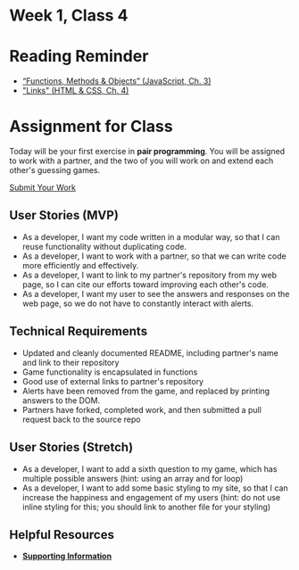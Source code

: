 # Week 1, Class 4

# Reading Reminder
* [“Functions, Methods & Objects” (JavaScript, Ch. 3)](https://canvas.instructure.com/courses/990777/assignments/4229976)
* ["Links" (HTML & CSS, Ch. 4)](https://canvas.instructure.com/courses/990777/assignments/4229975)

# Assignment for Class
Today will be your first exercise in **pair programming**. You will be assigned to work with a partner, and the two of you will work on and extend each other's guessing games.

[Submit Your Work](https://canvas.instructure.com/courses/990777/assignments/4230005)

## User Stories (MVP)
 - As a developer, I want my code written in a modular way, so that I can reuse functionality without duplicating code.
 - As a developer, I want to work with a partner, so that we can write code more efficiently and effectively.
 - As a developer, I want to link to my partner's repository from my web page, so I can cite our efforts toward improving each other's code.
 - As a developer, I want my user to see the answers and responses on the web page, so we do not have to constantly interact with alerts.

## Technical Requirements
 - Updated and cleanly documented README, including partner's name and link to their repository
 - Game functionality is encapsulated in functions
 - Good use of external links to partner's repository
 - Alerts have been removed from the game, and replaced by printing answers to the DOM.
 - Partners have forked, completed work, and then submitted a pull request back to the source repo

## User Stories (Stretch)
- As a developer, I want to add a sixth question to my game, which has multiple possible answers (hint: using an array and for loop)
- As a developer, I want to add some basic styling to my site, so that I can increase the happiness and engagement of my users (hint: do not use inline styling for this; you should link to another file for your styling)

## Helpful Resources
- [**Supporting Information**](support.md)
